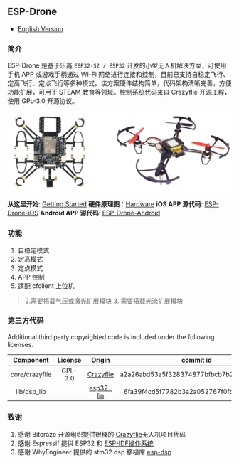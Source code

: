 ﻿
## ESP-Drone

* [English Version](./README.md)

### 简介

ESP-Drone 是基于乐鑫 `ESP32-S2 / ESP32` 开发的小型无人机解决方案，可使用手机 APP 或游戏手柄通过 Wi-Fi 网络进行连接和控制，目前已支持自稳定飞行、定高飞行、定点飞行等多种模式。该方案硬件结构简单，代码架构清晰完善，方便功能扩展，可用于 STEAM 教育等领域。控制系统代码来自 Crazyflie 开源工程，使用 GPL-3.0 开源协议。

![ESP-Drone](./docs/_static/espdrone_s2_v1_2_2.png)

**从这里开始**: [Getting Started](https://docs.espressif.com/projects/espressif-esp-drone/zh_CN/latest/gettingstarted.html)
**硬件原理图**：[Hardware](https://docs.espressif.com/projects/espressif-esp-drone/zh_CN/latest/_static/ESP32_S2_Drone_V1_2/SCH_Mainboard_ESP32_S2_Drone_V1_2.pdf)
**iOS APP 源代码**: [ESP-Drone-iOS](https://github.com/EspressifApps/ESP-Drone-iOS)
**Android APP 源代码**: [ESP-Drone-Android](https://github.com/EspressifApps/ESP-Drone-Android)

### 功能

1. 自稳定模式
2. 定高模式
3. 定点模式
4. APP 控制
5. 适配 cfclient 上位机 

>2.需要搭载气压或激光扩展模块 3. 需要搭载光流扩展模块   


### 第三方代码

Additional third party copyrighted code is included under the following licenses.

| Component | License | Origin |commit id |
| :---:  | :---: | :---: |:---: |
| core/crazyflie | GPL-3.0 |[Crazyflie](https://github.com/bitcraze/crazyflie-firmware) |a2a26abd53a5f328374877bfbcb7b25ed38d8111|
| lib/dsp_lib |  | [esp32-lin](https://github.com/whyengineer/esp32-lin/tree/master/components/dsp_lib) |6fa39f4cd5f7782b3a2a052767f0fb06be2378ff|

### 致谢

1. 感谢 Bitcraze 开源组织提供很棒的 [Crazyflie](https://www.bitcraze.io/%20)无人机项目代码
2. 感谢 Espressif 提供 ESP32 和 [ESP-IDF操作系统](https://docs.espressif.com/projects/esp-idf/en/latest/esp32s2/get-started/index.html)
3. 感谢 WhyEngineer 提供的 stm32 dsp 移植库 [esp-dsp](https://github.com/whyengineer/esp32-lin/tree/master/components/dsp_lib)

